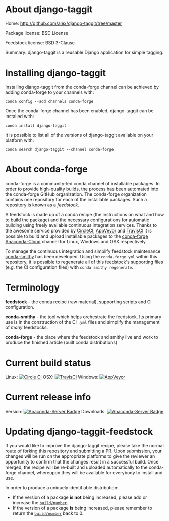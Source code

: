 About django-taggit
===================

Home: http://github.com/alex/django-taggit/tree/master

Package license: BSD License

Feedstock license: BSD 3-Clause

Summary: django-taggit is a reusable Django application for simple tagging.



Installing django-taggit
========================

Installing django-taggit from the conda-forge channel can be achieved by adding conda-forge to your channels with:

```
conda config --add channels conda-forge
```

Once the conda-forge channel has been enabled, django-taggit can be installed with:

```
conda install django-taggit
```

It is possible to list all of the versions of django-taggit available on your platform with:

```
conda search django-taggit --channel conda-forge
```


About conda-forge
=================

conda-forge is a community-led conda channel of installable packages.
In order to provide high-quality builds, the process has been automated into the
conda-forge GitHub organization. The conda-forge organization contains one repository 
for each of the installable packages. Such a repository is known as a *feedstock*.

A feedstock is made up of a conda recipe (the instructions on what and how to build
the package) and the necessary configurations for automatic building using freely
available continuous integration services. Thanks to the awesome service provided by
[CircleCI](https://circleci.com/), [AppVeyor](http://www.appveyor.com/)
and [TravisCI](https://travis-ci.org/) it is possible to build and upload installable
packages to the [conda-forge](https://anaconda.org/conda-forge)
[Anaconda-Cloud](http://docs.anaconda.org/) channel for Linux, Windows and OSX respectively.

To manage the continuous integration and simplify feedstock maintenance
[conda-smithy](http://github.com/conda-forge/conda-smithy) has been developed.
Using the ``conda-forge.yml`` within this repository, it is possible to regenerate all of
this feedstock's supporting files (e.g. the CI configuration files) with ``conda smithy regenerate``.


Terminology
===========

**feedstock** - the conda recipe (raw material), supporting scripts and CI configuration.

**conda-smithy** - the tool which helps orchestrate the feedstock.
                   Its primary use is in the construction of the CI ``.yml`` files
                   and simplify the management of *many* feedstocks.

**conda-forge** - the place where the feedstock and smithy live and work to
                  produce the finished article (built conda distributions)

Current build status
====================
Linux: [![Circle CI](https://circleci.com/gh/conda-forge/django-taggit-feedstock.svg?style=svg)](https://circleci.com/gh/conda-forge/django-taggit-feedstock)
OSX: [![TravisCI](https://travis-ci.org/conda-forge/django-taggit-feedstock.svg?branch=master)](https://travis-ci.org/conda-forge/django-taggit-feedstock) 
Windows: [![AppVeyor](https://ci.appveyor.com/api/projects/status/github/conda-forge/django-taggit-feedstock?svg=True)](https://ci.appveyor.com/project/conda-forge/django-taggit-feedstock/branch/master)

Current release info
====================
Version: [![Anaconda-Server Badge](https://anaconda.org/conda-forge/django-taggit/badges/version.svg)](https://anaconda.org/conda-forge/django-taggit)
Downloads: [![Anaconda-Server Badge](https://anaconda.org/conda-forge/django-taggit/badges/downloads.svg)](https://anaconda.org/conda-forge/django-taggit)


Updating django-taggit-feedstock
================================

If you would like to improve the django-taggit recipe, please take the normal
route of forking this repository and submitting a PR. Upon submission, your changes will
be run on the appropriate platforms to give the reviewer an opportunity to confirm that the
changes result in a successful build. Once merged, the recipe will be re-built and uploaded
automatically to the conda-forge channel, whereupon they will be available for everybody to
install and use.

In order to produce a uniquely identifiable distribution:
 * If the version of a package **is not** being increased, please add or increase
   the [``build/number``](http://conda.pydata.org/docs/building/meta-yaml.html#build-number-and-string). 
 * If the version of a package **is** being increased, please remember to return
   the [``build/number``](http://conda.pydata.org/docs/building/meta-yaml.html#build-number-and-string)
   back to 0.
